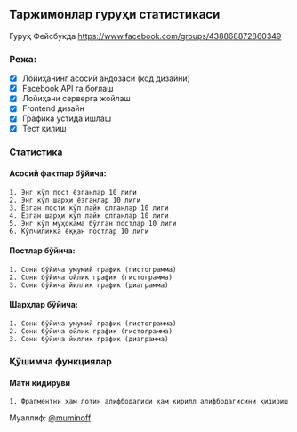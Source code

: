 ## Таржимонлар гуруҳи статистикаси

Гуруҳ Фейсбукда https://www.facebook.com/groups/438868872860349

### Режа:

- [x] Лойиҳанинг асосий андозаси (код дизайни)
- [x] Facebook API га боғлаш
- [x] Лойиҳани серверга жойлаш
- [x] Frontend дизайн
- [x] Графика устида ишлаш
- [x] Тест қилиш

### Статистика

#### Асосий фактлар бўйича:

    1. Энг кўп пост ёзганлар 10 лиги
    2. Энг кўп шарҳи ёзганлар 10 лиги
    3. Ёзган пости кўп лайк олганлар 10 лиги
    4. Ёзган шарҳи кўп лайк олганлар 10 лиги
    5. Энг кўп муҳокама бўлган постлар 10 лиги
    6. Кўпчиликка ёққан постлар 10 лиги

#### Постлар бўйичa:

    1. Сони бўйича умумий график (гистограмма)
    2. Сони бўйича ойлик график (гистограмма)
    3. Сони бўйича йиллик график (диаграмма)

#### Шарҳлар бўйича:

    1. Сони бўйича умумий график (гистограмма)
    2. Сони бўйича ойлик график (гистограмма)
    3. Сони бўйича йиллик график (диаграмма)

### Қўшимча функциялар

#### Матн қидируви

    1. Фрагментни ҳам лотин алифбодагиси ҳам кирилл алифбодагисини қидириш

Муаллиф: [@muminoff](https://github.com/muminoff/)
